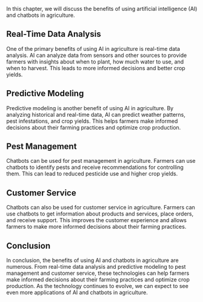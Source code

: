 
In this chapter, we will discuss the benefits of using artificial intelligence (AI) and chatbots in agriculture.

Real-Time Data Analysis
-----------------------

One of the primary benefits of using AI in agriculture is real-time data analysis. AI can analyze data from sensors and other sources to provide farmers with insights about when to plant, how much water to use, and when to harvest. This leads to more informed decisions and better crop yields.

Predictive Modeling
-------------------

Predictive modeling is another benefit of using AI in agriculture. By analyzing historical and real-time data, AI can predict weather patterns, pest infestations, and crop yields. This helps farmers make informed decisions about their farming practices and optimize crop production.

Pest Management
---------------

Chatbots can be used for pest management in agriculture. Farmers can use chatbots to identify pests and receive recommendations for controlling them. This can lead to reduced pesticide use and higher crop yields.

Customer Service
----------------

Chatbots can also be used for customer service in agriculture. Farmers can use chatbots to get information about products and services, place orders, and receive support. This improves the customer experience and allows farmers to make more informed decisions about their farming practices.

Conclusion
----------

In conclusion, the benefits of using AI and chatbots in agriculture are numerous. From real-time data analysis and predictive modeling to pest management and customer service, these technologies can help farmers make informed decisions about their farming practices and optimize crop production. As the technology continues to evolve, we can expect to see even more applications of AI and chatbots in agriculture.
